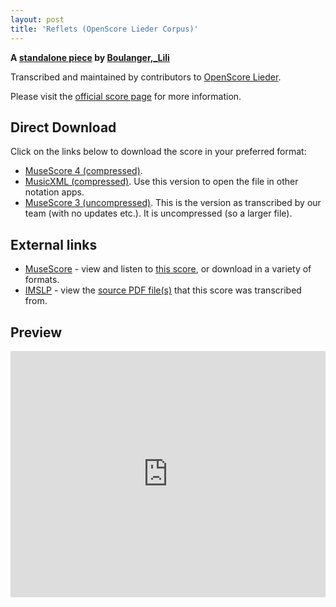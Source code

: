 ```yaml
---
layout: post
title: 'Reflets (OpenScore Lieder Corpus)'
---
```


__A [standalone piece](https://fourscoreandmore.org/openscore/lieder/Boulanger%2C_Lili/_/) by [Boulanger,_Lili](https://fourscoreandmore.org/openscore/lieder/Boulanger%2C_Lili)__

Transcribed and maintained by contributors to [OpenScore Lieder].

Please visit the [official score page] for more information.

[official score page]: https://musescore.com/openscore-lieder-corpus/scores/5983679
[OpenScore Lieder]: https://musescore.com/openscore-lieder-corpus

## Direct Download

Click on the links below to download the score in your preferred format:
- [MuseScore 4 (compressed)](https://fourscoreandmore.org/openscore/lieder/Boulanger%2C_Lili/_/Reflets.mscz).
- [MusicXML (compressed)](https://fourscoreandmore.org/openscore/lieder/Boulanger%2C_Lili/_/Reflets.mxl). Use this version to open the file in other notation apps.
- [MuseScore 3 (uncompressed)](https://raw.githubusercontent.com/OpenScore/Lieder/refs/heads/main/scores/Boulanger%2C_Lili/_/Reflets/lc5983679.mscx). This is the version as transcribed by our team (with no updates etc.). It is uncompressed (so a larger file).

## External links

- [MuseScore] - view and listen to [this score][MuseScore], or download in a variety of formats.
- [IMSLP] - view the [source PDF file(s)][IMSLP] that this score was transcribed from.

[MuseScore]: https://musescore.com/score/5983679
[IMSLP]: https://imslp.org/wiki/Special:ReverseLookup/435485

## Preview

<iframe width="100%" height="394" src="https://musescore.com/openscore-lieder-corpus/scores/5983679/embed" frameborder="0" allowfullscreen allow="autoplay; fullscreen"></iframe>
